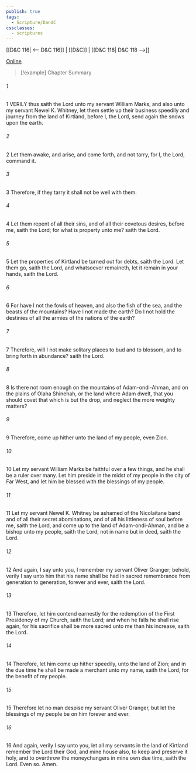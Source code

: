 ```yaml
---
publish: true
tags:
  - Scripture/DandC
cssclasses:
  - scriptures
---
```

[[D&C 116| <-- D&C 116]] | [[D&C]] | [[D&C 118| D&C 118 -->]]

[Online](https://churchofjesuschrist.org/study/scriptures/dc-testament/dc/117?lang=eng)

>[!example] Chapter Summary
>
###### 1
1 VERILY thus saith the Lord unto my servant William Marks, and also unto my servant Newel K. Whitney, let them settle up their business speedily and journey from the land of Kirtland, before I, the Lord, send again the snows upon the earth.
###### 2
2 Let them awake, and arise, and come forth, and not tarry, for I, the Lord, command it.
###### 3
3 Therefore, if they tarry it shall not be well with them.
###### 4
4 Let them repent of all their sins, and of all their covetous desires, before me, saith the Lord; for what is property unto me? saith the Lord.
###### 5
5 Let the properties of Kirtland be turned out for debts, saith the Lord. Let them go, saith the Lord, and whatsoever remaineth, let it remain in your hands, saith the Lord.
###### 6
6 For have I not the fowls of heaven, and also the fish of the sea, and the beasts of the mountains? Have I not made the earth? Do I not hold the destinies of all the armies of the nations of the earth?
###### 7
7 Therefore, will I not make solitary places to bud and to blossom, and to bring forth in abundance? saith the Lord.
###### 8
8 Is there not room enough on the mountains of Adam-ondi-Ahman, and on the plains of Olaha Shinehah, or the land where Adam dwelt, that you should covet that which is but the drop, and neglect the more weighty matters?
###### 9
9 Therefore, come up hither unto the land of my people, even Zion.
###### 10
10 Let my servant William Marks be faithful over a few things, and he shall be a ruler over many. Let him preside in the midst of my people in the city of Far West, and let him be blessed with the blessings of my people.
###### 11
11 Let my servant Newel K. Whitney be ashamed of the Nicolaitane band and of all their secret abominations, and of all his littleness of soul before me, saith the Lord, and come up to the land of Adam-ondi-Ahman, and be a bishop unto my people, saith the Lord, not in name but in deed, saith the Lord.
###### 12
12 And again, I say unto you, I remember my servant Oliver Granger; behold, verily I say unto him that his name shall be had in sacred remembrance from generation to generation, forever and ever, saith the Lord.
###### 13
13 Therefore, let him contend earnestly for the redemption of the First Presidency of my Church, saith the Lord; and when he falls he shall rise again, for his sacrifice shall be more sacred unto me than his increase, saith the Lord.
###### 14
14 Therefore, let him come up hither speedily, unto the land of Zion; and in the due time he shall be made a merchant unto my name, saith the Lord, for the benefit of my people.
###### 15
15 Therefore let no man despise my servant Oliver Granger, but let the blessings of my people be on him forever and ever.
###### 16
16 And again, verily I say unto you, let all my servants in the land of Kirtland remember the Lord their God, and mine house also, to keep and preserve it holy, and to overthrow the moneychangers in mine own due time, saith the Lord. Even so. Amen.




